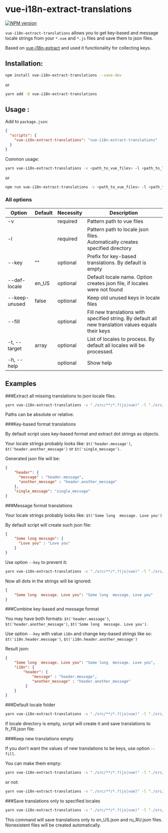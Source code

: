 <h1>vue-i18n-extract-translations</h1>

[![NPM version][npm-image]][npm-url]

`vue-i18n-extract-translations` allows you to get key-based and message locale strings from your `*.vue` and `*.js` files and save them to json files.
       
Based on [vue-i18n-extract](https://www.npmjs.com/package/vue-i18n-extract) and used it functionality for collecting keys.

## Installation:

```bash
npm install vue-i18n-extract-translations --save-dev
```
or
```bash
yarn add -D vue-i18n-extract-translations
```

## Usage :

Add to `package.json`:

```json
{
  "scripts": {
    "vue-i18n-extract-translations": "vue-i18n-extract-translations"
  }
}
```

Common usage:

```bash
yarn vue-i18n-extract-translations -v <path_to_vue_files> -l <path_to_locales> [options]
```

or

```bash
npm run vue-i18n-extract-translations -v <path_to_vue_files> -l <path_to_locales> [options]
```

### All options

Option        | Default    | Necessity  | Description
------------- | ---------- | ---------- | -----------
-v            |            | required   | Pattern path to vue files
-l            |            | required   | Pattern path to locale json files. <br> Automatically creates specified directory
--key         | ""         | optional   | Prefix for key-based translations. By default is empty
--def-locale  | en_US      | optional   | Default locale name. Option creates json file, if locales were not found
--keep-unused | false      | optional   | Keep old unused keys in locale files 
--fill        |            | optional   | Fill new translations with specified string. By default all new translation values equals their keys
-t, --target  | array      | optional   | List of locales to process. By default all locales will be processed.
-h, --help    |            | optional   | Show help
   
## Examples

###Extract all missing translations to json locale files.

```bash
yarn vue-i18n-extract-translations -v "./src/**/*.?(js|vue)" -l "./src/locales/"
```

Paths can be absolute or relative.

###Key-based format translations

By default script uses key-based format and extract dot strings as objects.

Your locale strings probably looks like: `$t('header.message')`, `$t('header.another_message')` or `$t('single_message')`. 

Generated json file will be: 

```json
{
    "header": {
      "message" : "header.message",
      "another_message" : "header.another_message"
    },
    "single_message": "single_message"  
}
```
###Message format translations

Your locale strings probably looks like: `$t('Some long  message. Love you')`

By default script will create such json file: 

```json
{
    "Some long message": {
      "Love you" : "Love you"
    }  
}
```

Use option `--key` to prevent it:

```bash
yarn vue-i18n-extract-translations -v "./src/**/*.?(js|vue)" -l "./src/locales/" --key "i18n"
```

Now all dots in the strings will be ignored: 

```json
{
    "Some long  message. Love you": "Some long  message. Love you"
}
```

###Combine key-based and message format

You may have both formats: `$t('header.message')`, `$t('header.another_message')`, `$t('Some long  message. Love you')`.

Use option `--key` with value `i18n` and change key-based strings like so: `$t('i18n.header.message')`, `$t('i18n.header.another_message')`

Result json:

```json
{
    "Some long  message. Love you": "Some long  message. Love you",
    "i18n": {
        "header": {
            "message" : "header.message",
            "another_message" : "header.another_message"
         }
    }
}
```

###Default locale folder

```bash
yarn vue-i18n-extract-translations -v "./src/**/*.?(js|vue)" -l "./src/locales/" --def-locale "fr_FR"
```

If locale directory is empty, script will create it and save translations to fr_FR.json file:

###Keep new translations empty

If you don't want the values of new translations to be keys, use option `--fill`.

You can make them empty:

```bash
yarn vue-i18n-extract-translations -v "./src/**/*.?(js|vue)" -l "./src/locales/" --fill "" 
```

or not:

```bash
yarn vue-i18n-extract-translations -v "./src/**/*.?(js|vue)" -l "./src/locales/" --fill "Translate me!" 
```

###Save translations only to specified locales

```bash
yarn vue-i18n-extract-translations -v "./src/**/*.?(js|vue)" -l "./src/locales/" --target "en_US" "ru_RU" 
```

This command will save translations only to en_US.json and ru_RU.json files. Nonexistent files will be created automatically.

[npm-url]: https://www.npmjs.com/package/vue-i18n-extract-translations
[npm-image]: https://img.shields.io/npm/v/vue-i18n-extract-translations